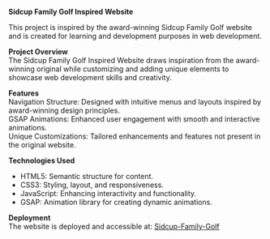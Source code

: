 **Sidcup Family Golf Inspired Website**

This project is inspired by the award-winning Sidcup Family Golf website and is created for learning and development purposes in web development.

**Project Overview**  
The Sidcup Family Golf Inspired Website draws inspiration from the award-winning original while customizing and adding unique elements to showcase web development skills and creativity.

**Features**  
Navigation Structure: Designed with intuitive menus and layouts inspired by award-winning design principles.  
GSAP Animations: Enhanced user engagement with smooth and interactive animations.  
Unique Customizations: Tailored enhancements and features not present in the original website.

**Technologies Used**  
- HTML5: Semantic structure for content.
- CSS3: Styling, layout, and responsiveness.
- JavaScript: Enhancing interactivity and functionality.
- GSAP: Animation library for creating dynamic animations.

**Deployment**  
The website is deployed and accessible at: [Sidcup-Family-Golf](https://ananyakpr.github.io/sidcup-family-golf/)

